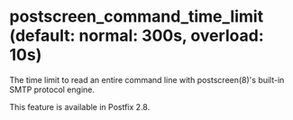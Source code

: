 # postscreen_command_time_limit (default: normal: 300s, overload: 10s)
 The time limit to read an entire command line with postscreen(8)'s
built-in SMTP protocol engine. 


 This feature is available in Postfix 2.8. 


